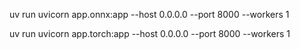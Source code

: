 uv run uvicorn app.onnx:app --host 0.0.0.0 --port 8000 --workers 1

uv run uvicorn app.torch:app --host 0.0.0.0 --port 8000 --workers 1